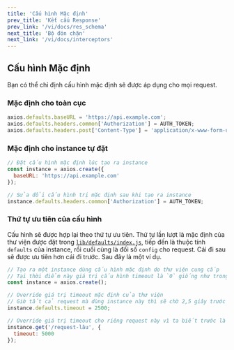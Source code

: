 ```yaml
---
title: 'Cấu hình Mặc định'
prev_title: 'Kết cấu Response'
prev_link: '/vi/docs/res_schema'
next_title: 'Bộ đón chặn'
next_link: '/vi/docs/interceptors'
---
```


## Cấu hình Mặc định

Bạn có thể chỉ định cấu hình mặc định sẽ được áp dụng cho mọi request.

### Mặc định cho toàn cục

```js
axios.defaults.baseURL = 'https://api.example.com';
axios.defaults.headers.common['Authorization'] = AUTH_TOKEN;
axios.defaults.headers.post['Content-Type'] = 'application/x-www-form-urlencoded';
```

### Mặc định cho instance tự đặt

```js
// Đặt cấu hình mặc định lúc tạo ra instance
const instance = axios.create({
  baseURL: 'https://api.example.com'
});

// Sửa đổi cấu hình trị mặc định sau khi tạo ra instance
instance.defaults.headers.common['Authorization'] = AUTH_TOKEN;
```

### Thứ tự ưu tiên của cấu hình

Cấu hình sẽ được hợp lại theo thứ tự ưu tiên. Thứ tự lần lượt là mặc định của thư viện được đặt trong [`lib/defaults/index.js`](https://github.com/axios/axios/blob/v1.x/lib/defaults/index.js#L40), tiếp đến là thuộc tính `defaults` của instance, rồi cuối cùng là đối số `config` cho request. Cái đi sau sẽ được ưu tiên hơn cái đi trước. Sau đây là một ví dụ.

```js
// Tạo ra một instance dùng cấu hình mặc định do thư viện cung cấp
// Tại thời điểm này giá trị cấu hình timeout là `0` giống như trong mặc định của thư viện
const instance = axios.create();

// Override giá trị timeout mặc định của thư viện
// Giờ tất cả request mà dùng instance này thì sẽ chờ 2,5 giây trước khi tính hết thời gian
instance.defaults.timeout = 2500;

// Override giá trị timeout cho riêng request này vì ta biết trước là nó tốn thời gian dài
instance.get('/request-lâu', {
  timeout: 5000
});
```
